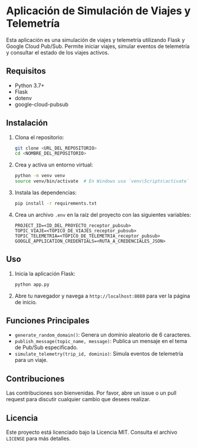 # Aplicación de Simulación de Viajes y Telemetría

Esta aplicación es una simulación de viajes y telemetría utilizando Flask y Google Cloud Pub/Sub. Permite iniciar viajes, simular eventos de telemetría y consultar el estado de los viajes activos.

## Requisitos

- Python 3.7+
- Flask
- dotenv
- google-cloud-pubsub

## Instalación

1. Clona el repositorio:

    ```bash
    git clone <URL_DEL_REPOSITORIO>
    cd <NOMBRE_DEL_REPOSITORIO>
    ```

2. Crea y activa un entorno virtual:

    ```bash
    python -m venv venv
    source venv/bin/activate  # En Windows usa `venv\Scripts\activate`
    ```

3. Instala las dependencias:

    ```bash
    pip install -r requirements.txt
    ```

4. Crea un archivo `.env` en la raíz del proyecto con las siguientes variables:

    ```env
    PROJECT_ID=<ID_DEL_PROYECTO_receptor_pubsub>
    TOPIC_VIAJE=<TOPICO_DE_VIAJES_receptor_pubsub>
    TOPIC_TELEMETRIA=<TOPICO_DE_TELEMETRIA_receptor_pubsub>
    GOOGLE_APPLICATION_CREDENTIALS=<RUTA_A_CREDENCIALES_JSON>
    ```

## Uso

1. Inicia la aplicación Flask:

    ```bash
    python app.py
    ```

2. Abre tu navegador y navega a `http://localhost:8080` para ver la página de inicio.

## Funciones Principales

- `generate_random_domain()`: Genera un dominio aleatorio de 6 caracteres.
- `publish_message(topic_name, message)`: Publica un mensaje en el tema de Pub/Sub especificado.
- `simulate_telemetry(trip_id, dominio)`: Simula eventos de telemetría para un viaje.

## Contribuciones

Las contribuciones son bienvenidas. Por favor, abre un issue o un pull request para discutir cualquier cambio que desees realizar.

## Licencia

Este proyecto está licenciado bajo la Licencia MIT. Consulta el archivo `LICENSE` para más detalles.